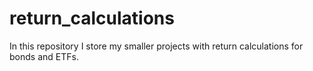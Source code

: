 # return_calculations
In this repository I store my smaller projects with return calculations for bonds and ETFs. 

